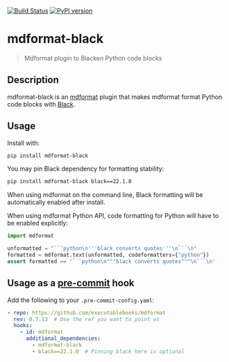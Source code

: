 [![Build Status](https://github.com/hukkinj1/mdformat-black/actions/workflows/tests.yml/badge.svg?branch=master)](<https://github.com/hukkinj1/mdformat-black/actions?query=workflow%3ATests+branch%3Amaster+event%3Apush>)
[![PyPI version](https://badge.fury.io/py/mdformat-black.svg)](<https://badge.fury.io/py/mdformat-black>)

# mdformat-black
> Mdformat plugin to Blacken Python code blocks

## Description
mdformat-black is an [mdformat](https://github.com/executablebooks/mdformat) plugin
that makes mdformat format Python code blocks with [Black](https://github.com/psf/black).
## Usage
Install with:
```bash
pip install mdformat-black
```
You may pin Black dependency for formatting stability:
```bash
pip install mdformat-black black==22.1.0
```

When using mdformat on the command line, Black formatting will be automatically enabled after install.

When using mdformat Python API, code formatting for Python will have to be enabled explicitly:
````python
import mdformat

unformatted = "```python\n'''black converts quotes'''\n```\n"
formatted = mdformat.text(unformatted, codeformatters={"python"})
assert formatted == '```python\n"""black converts quotes"""\n```\n'
````

## Usage as a [pre-commit](https://pre-commit.com) hook

Add the following to your `.pre-commit-config.yaml`:
```yaml
- repo: https://github.com/executablebooks/mdformat
  rev: 0.7.13  # Use the ref you want to point at
  hooks:
    - id: mdformat
      additional_dependencies:
        - mdformat-black
        - black==22.1.0  # Pinning black here is optional
```
